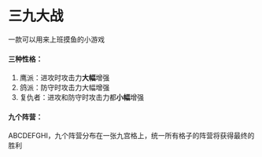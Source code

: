 # 三九大战

一款可以用来上班摸鱼的小游戏

#### 三种性格：

1. 鹰派：进攻时攻击力**大幅**增强
2. 鸽派：防守时攻击力大幅增强
3. 复仇者：进攻和防守时攻击力都**小幅**增强

#### 九个阵营：

ABCDEFGHI，九个阵营分布在一张九宫格上，统一所有格子的阵营将获得最终的胜利



